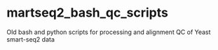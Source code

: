 # martseq2_bash_qc_scripts
Old bash and python scripts for processing and alignment QC of Yeast smart-seq2 data
